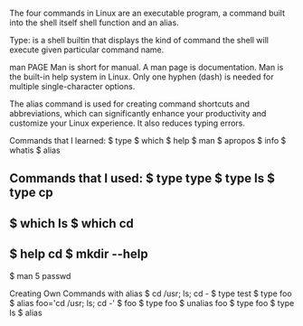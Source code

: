 The four commands in Linux are an executable program, a command built into the shell itself shell function and an alias.

Type: is a shell builtin that displays the kind of command the shell will execute given particular command name.

man PAGE
Man is short for manual. A man page is documentation. Man is the built-in help system in Linux. Only one hyphen (dash) is needed for multiple single-character options.

The alias command is used for creating command shortcuts and abbreviations, which can significantly enhance your productivity and customize your Linux experience. It also reduces typing errors.


Commands that I learned:
$ type
$ which
$ help
$ man
$ apropos
$ info
$ whatis
$ alias

Commands that I used:
$ type type
$ type ls
$ type cp
--
$ which ls
$ which cd
--
$ help cd
$ mkdir --help
--
$ man 5 passwd

Creating Own Commands with alias
$ cd /usr; ls; cd -
$ type test
$ type foo
$ alias foo='cd /usr; ls; cd -'
$ foo
$ type foo
$ unalias foo
$ type foo
$ type ls
$ alias